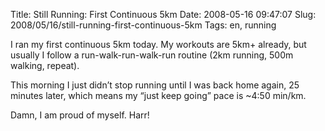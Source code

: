 Title: Still Running: First Continuous 5km
Date: 2008-05-16 09:47:07
Slug: 2008/05/16/still-running-first-continuous-5km
Tags: en, running


I ran my first continuous 5km today. My workouts are 5km+ already, but usually
I follow a run-walk-run-walk-run routine (2km running, 500m walking, repeat).

This morning I just didn’t stop running until I was back home again, 25
minutes later, which means my “just keep going” pace is ~4:50 min/km.

Damn, I am proud of myself. Harr!
